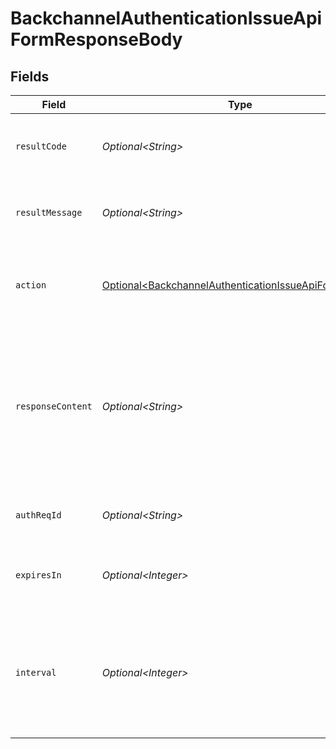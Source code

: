 # BackchannelAuthenticationIssueApiFormResponseBody


## Fields

| Field                                                                                                                                                             | Type                                                                                                                                                              | Required                                                                                                                                                          | Description                                                                                                                                                       |
| ----------------------------------------------------------------------------------------------------------------------------------------------------------------- | ----------------------------------------------------------------------------------------------------------------------------------------------------------------- | ----------------------------------------------------------------------------------------------------------------------------------------------------------------- | ----------------------------------------------------------------------------------------------------------------------------------------------------------------- |
| `resultCode`                                                                                                                                                      | *Optional\<String>*                                                                                                                                               | :heavy_minus_sign:                                                                                                                                                | The code which represents the result of the API call.                                                                                                             |
| `resultMessage`                                                                                                                                                   | *Optional\<String>*                                                                                                                                               | :heavy_minus_sign:                                                                                                                                                | A short message which explains the result of the API call.                                                                                                        |
| `action`                                                                                                                                                          | [Optional\<BackchannelAuthenticationIssueApiFormAction>](../../models/operations/BackchannelAuthenticationIssueApiFormAction.md)                                  | :heavy_minus_sign:                                                                                                                                                | The next action that the authorization server implementation should take.                                                                                         |
| `responseContent`                                                                                                                                                 | *Optional\<String>*                                                                                                                                               | :heavy_minus_sign:                                                                                                                                                | The content that the authorization server implementation is to return to the client<br/>application. Its format varies depending on the value of `action` parameter.<br/> |
| `authReqId`                                                                                                                                                       | *Optional\<String>*                                                                                                                                               | :heavy_minus_sign:                                                                                                                                                | The newly issued authentication request ID.<br/>                                                                                                                  |
| `expiresIn`                                                                                                                                                       | *Optional\<Integer>*                                                                                                                                              | :heavy_minus_sign:                                                                                                                                                | The duration of the issued authentication request ID in seconds.<br/>                                                                                             |
| `interval`                                                                                                                                                        | *Optional\<Integer>*                                                                                                                                              | :heavy_minus_sign:                                                                                                                                                | The minimum amount of time in seconds that the client must wait for between polling<br/>requests to the token endpoint.<br/>                                      |